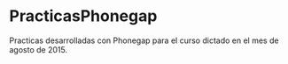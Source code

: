 # PracticasPhonegap
Practicas desarrolladas con Phonegap para el curso dictado en el mes de agosto de 2015.
